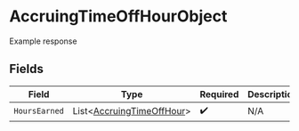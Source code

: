 # AccruingTimeOffHourObject

Example response


## Fields

| Field                                                                       | Type                                                                        | Required                                                                    | Description                                                                 |
| --------------------------------------------------------------------------- | --------------------------------------------------------------------------- | --------------------------------------------------------------------------- | --------------------------------------------------------------------------- |
| `HoursEarned`                                                               | List<[AccruingTimeOffHour](../../Models/Components/AccruingTimeOffHour.md)> | :heavy_check_mark:                                                          | N/A                                                                         |